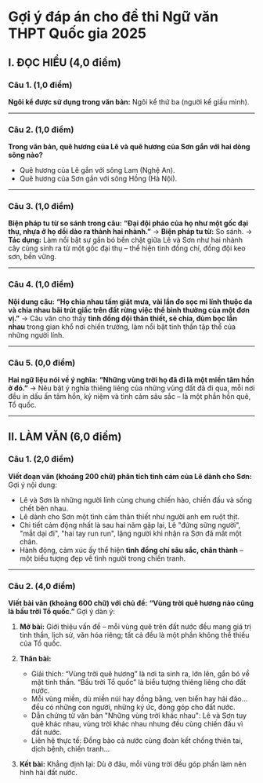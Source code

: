 # Gợi ý đáp án cho đề thi Ngữ văn THPT Quốc gia 2025


## **I. ĐỌC HIỂU (4,0 điểm)**

### **Câu 1. (1,0 điểm)**

**Ngôi kể được sử dụng trong văn bản:**
Ngôi kể thứ ba (người kể giấu mình).

---

### **Câu 2. (1,0 điểm)**

**Trong văn bản, quê hương của Lê và quê hương của Sơn gắn với hai dòng sông nào?**

* Quê hương của Lê gắn với sông Lam (Nghệ An).
* Quê hương của Sơn gắn với sông Hồng (Hà Nội).

---

### **Câu 3. (1,0 điểm)**

**Biện pháp tu từ so sánh trong câu:**
**“Đại đội pháo của họ như một gốc đại thụ, nhựa ở họ dồi dào ra thành hai nhành.”**
→ **Biện pháp tu từ:** So sánh.
→ **Tác dụng:** Làm nổi bật sự gắn bó bền chặt giữa Lê và Sơn như hai nhành cây cùng sinh ra từ một gốc đại thụ – thể hiện tình đồng chí, đồng đội keo sơn, bền vững.

---

### **Câu 4. (1,0 điểm)**

**Nội dung câu:**
**“Họ chia nhau tấm giặt mưa, vài lần đo sọc mi lính thuộc da và chia nhau bãi trút giấc trên đất rừng việc thế bình thường của một đơn vị.”**
→ Câu văn cho thấy **tình đồng đội thân thiết, sẻ chia, đùm bọc lẫn nhau** trong gian khổ nơi chiến trường, làm nổi bật tinh thần tập thể của những người lính.

---

### **Câu 5. (0,0 điểm)**

**Hai ngữ liệu nói về ý nghĩa:**
**“Những vùng trời họ đã đi là một miền tâm hồn ở đó.”**
→ Nêu bật ý nghĩa thiêng liêng của những vùng đất đã đi qua, mỗi nơi đều in dấu ấn tâm hồn, kỷ niệm và tình cảm sâu sắc – là một phần hồn quê, Tổ quốc.

---

## **II. LÀM VĂN (6,0 điểm)**

### **Câu 1. (2,0 điểm)**

**Viết đoạn văn (khoảng 200 chữ) phân tích tình cảm của Lê dành cho Sơn:**
Gợi ý nội dung:

* Lê và Sơn là những người lính cùng chung chiến hào, chiến đấu và sống chết bên nhau.
* Lê dành cho Sơn một tình cảm thân thiết như người anh em ruột thịt.
* Chi tiết cảm động nhất là sau hai năm gặp lại, Lê "đứng sững người", "mắt dại đi", "hai tay run run", lặng người khi nhận ra Sơn đã mất một chân.
* Hành động, cảm xúc ấy thể hiện **tình đồng chí sâu sắc, chân thành** – một biểu tượng đẹp về tình người trong chiến tranh.

---

### **Câu 2. (4,0 điểm)**

**Viết bài văn (khoảng 600 chữ) với chủ đề:**
**“Vùng trời quê hương nào cũng là bầu trời Tổ quốc.”**
Gợi ý dàn ý:

1. **Mở bài:** Giới thiệu vấn đề – mỗi vùng quê trên đất nước đều mang giá trị tinh thần, lịch sử, văn hóa riêng; tất cả đều là một phần không thể thiếu của Tổ quốc.
2. **Thân bài:**

   * Giải thích: “Vùng trời quê hương” là nơi ta sinh ra, lớn lên, gắn bó về mặt tinh thần. “Bầu trời Tổ quốc” là biểu tượng thiêng liêng cho đất nước.
   * Mỗi vùng miền, dù miền núi hay đồng bằng, ven biển hay hải đảo… đều có những con người, những ký ức, đóng góp cho đất nước.
   * Dẫn chứng từ văn bản "Những vùng trời khác nhau": Lê và Sơn tuy quê khác nhau, vùng trời khác nhau nhưng đều cùng chiến đấu vì đất nước.
   * Liên hệ thực tế: Đồng bào cả nước cùng đoàn kết chống thiên tai, dịch bệnh, chiến tranh…
3. **Kết bài:** Khẳng định lại: Dù ở đâu, mỗi vùng trời đều góp phần làm nên hình hài đất nước.
